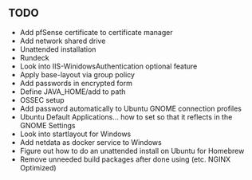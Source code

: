 ## TODO

* Add pfSense certificate to certificate manager
* Add network shared drive
* Unattended installation
* Rundeck
* Look into IIS-WinidowsAuthentication optional feature
* Apply base-layout via group policy
* Add passwords in encrypted form
* Define JAVA_HOME/add to path
* OSSEC setup
* Add password automatically to Ubuntu GNOME connection profiles
* Ubuntu Default Applications... how to set so that it reflects in the GNOME Settings
* Look into startlayout for Windows
* Add netdata as docker service to Windows
* Figure out how to do an unattended install on Ubuntu for Homebrew
* Remove unneeded build packages after done using (etc. NGINX Optimized)
